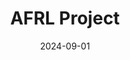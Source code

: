 ---
id: 202409AFRL
title: AFRL Project
excerpt: The SCC lab is excited to start a new project related to satellite inspection with AFRL.
date: 2024-09-01
exturl: https://scc-lab.github.io/projects/afrl-fa8651-24-1-0019.html
---